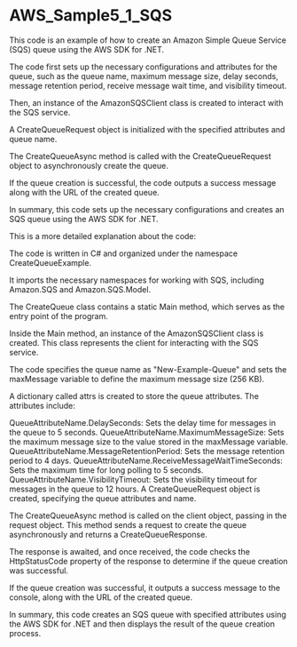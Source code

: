 # AWS_Sample5_1_SQS

This code is an example of how to create an Amazon Simple Queue Service (SQS) queue using the AWS SDK for .NET.

The code first sets up the necessary configurations and attributes for the queue, such as the queue name, maximum message size, delay seconds, message retention period, receive message wait time, and visibility timeout.

Then, an instance of the AmazonSQSClient class is created to interact with the SQS service.

A CreateQueueRequest object is initialized with the specified attributes and queue name.

The CreateQueueAsync method is called with the CreateQueueRequest object to asynchronously create the queue.

If the queue creation is successful, the code outputs a success message along with the URL of the created queue.

In summary, this code sets up the necessary configurations and creates an SQS queue using the AWS SDK for .NET.

This is a more detailed explanation about the code:

The code is written in C# and organized under the namespace CreateQueueExample.

It imports the necessary namespaces for working with SQS, including Amazon.SQS and Amazon.SQS.Model.

The CreateQueue class contains a static Main method, which serves as the entry point of the program.

Inside the Main method, an instance of the AmazonSQSClient class is created. This class represents the client for interacting with the SQS service.

The code specifies the queue name as "New-Example-Queue" and sets the maxMessage variable to define the maximum message size (256 KB).

A dictionary called attrs is created to store the queue attributes. The attributes include:

QueueAttributeName.DelaySeconds: Sets the delay time for messages in the queue to 5 seconds.
QueueAttributeName.MaximumMessageSize: Sets the maximum message size to the value stored in the maxMessage variable.
QueueAttributeName.MessageRetentionPeriod: Sets the message retention period to 4 days.
QueueAttributeName.ReceiveMessageWaitTimeSeconds: Sets the maximum time for long polling to 5 seconds.
QueueAttributeName.VisibilityTimeout: Sets the visibility timeout for messages in the queue to 12 hours.
A CreateQueueRequest object is created, specifying the queue attributes and name.

The CreateQueueAsync method is called on the client object, passing in the request object. This method sends a request to create the queue asynchronously and returns a CreateQueueResponse.

The response is awaited, and once received, the code checks the HttpStatusCode property of the response to determine if the queue creation was successful.

If the queue creation was successful, it outputs a success message to the console, along with the URL of the created queue.

In summary, this code creates an SQS queue with specified attributes using the AWS SDK for .NET and then displays the result of the queue creation process.

```csharp

```
